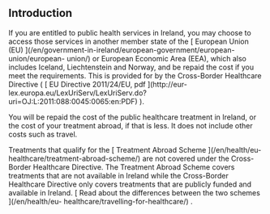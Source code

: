 ##  Introduction

If you are entitled to public health services in Ireland, you may choose to
access those services in another member state of the [ European Union (EU)
](/en/government-in-ireland/european-government/european-union/european-
union/) or European Economic Area (EEA), which also includes Iceland,
Liechtenstein and Norway, and be repaid the cost if you meet the requirements.
This is provided for by the Cross-Border Healthcare Directive ( [ EU Directive
2011/24/EU, pdf ](http://eur-
lex.europa.eu/LexUriServ/LexUriServ.do?uri=OJ:L:2011:088:0045:0065:en:PDF) ).

You will be repaid the cost of the public healthcare treatment in Ireland, or
the cost of your treatment abroad, if that is less. It does not include other
costs such as travel.

Treatments that qualify for the [ Treatment Abroad Scheme ](/en/health/eu-
healthcare/treatment-abroad-scheme/) are not covered under the Cross-Border
Healthcare Directive. The Treatment Abroad Scheme covers treatments that are
not available in Ireland while the Cross-Border Healthcare Directive only
covers treatments that are publicly funded and available in Ireland. [ Read
about the differences between the two schemes ](/en/health/eu-
healthcare/travelling-for-healthcare/) .
